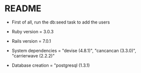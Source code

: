 # README
* First of all, run the db:seed task to add the users

* Ruby version = 3.0.3

* Rails version = 7.0.1

* System dependencies = "devise (4.8.1)", "cancancan (3.3.0)", "carrierwave (2.2.2)"

* Database creation = "postgresql (1.3.1)


